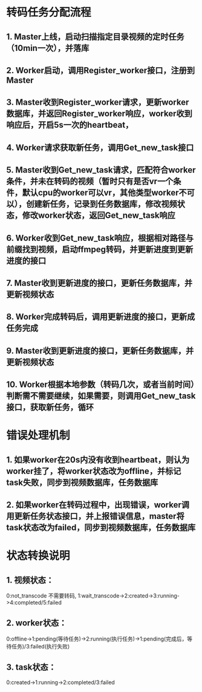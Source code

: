 # 转码任务分配流程

## 1. Master上线，启动扫描指定目录视频的定时任务（10min一次），并落库

## 2. Worker启动，调用Register_worker接口，注册到Master

## 3. Master收到Register_worker请求，更新worker数据库，并返回Register_worker响应，worker收到响应后，开启5s一次的heartbeat，

## 4. Worker请求获取新任务，调用Get_new_task接口

## 5. Master收到Get_new_task请求，匹配符合worker条件，并未在转码的视频（暂时只有是否vr一个条件，默认cpu的worker可以vr，其他类型worker不可以），创建新任务，记录到任务数据库，修改视频状态，修改worker状态，返回Get_new_task响应

## 6. Worker收到Get_new_task响应，根据相对路径与前缀找到视频，启动ffmpeg转码，并更新进度到更新进度的接口

## 7. Master收到更新进度的接口，更新任务数据库，并更新视频状态

## 8. Worker完成转码后，调用更新进度的接口，更新成任务完成

## 9. Master收到更新进度的接口，更新任务数据库，并更新视频状态

## 10. Worker根据本地参数（转码几次，或者当前时间）判断需不需要继续，如果需要，则调用Get_new_task接口，获取新任务，循环

# 错误处理机制

## 1. 如果worker在20s内没有收到heartbeat，则认为worker挂了，将worker状态改为offline，并标记task失败，同步到视频数据库，任务数据库

## 2. 如果worker在转码过程中，出现错误，worker调用更新任务状态接口，并上报错误信息，master将task状态改为failed，同步到视频数据库，任务数据库

# 状态转换说明

## 1. 视频状态：
0:not_transcode 不需要转码, 
1:wait_transcode->2:created->3:running->4:completed/5:failed

## 2. worker状态：
0:offline->1:pending(等待任务)->2:running(执行任务)->1:pending(完成后，等待任务)/3:failed(执行失败)

## 3. task状态：
0:created->1:running->2:completed/3:failed



